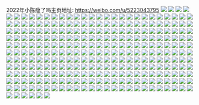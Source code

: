 2022年小陈瘦了吗主页地址: https://weibo.com/u/5223043795 
![](https://wx4.sinaimg.cn/mw2000/005HtmhRly1h93mlardl4j30wi1epn4t.jpg) 
![](https://wx4.sinaimg.cn/mw2000/005HtmhRly1h8zr8denhrj329o2pinpd.jpg) 
![](https://wx4.sinaimg.cn/mw2000/005HtmhRly1h8zr8br9nuj31kf238e5q.jpg) 
![](https://wx4.sinaimg.cn/mw2000/005HtmhRly1h8zr8auzgoj31gy1yle5d.jpg) 
![](https://wx4.sinaimg.cn/mw2000/005HtmhRly1h8zr97vaezj30nw0nw45i.jpg) 
![](https://wx4.sinaimg.cn/mw2000/005HtmhRly1h8zr937fyrj32bz2bz1ky.jpg) 
![](https://wx4.sinaimg.cn/mw2000/005HtmhRly1h8zr8c92fnj30u00u07ap.jpg) 
![](https://wx4.sinaimg.cn/mw2000/005HtmhRly1h8zr9rdv6jj319y1414dr.jpg) 
![](https://wx4.sinaimg.cn/mw2000/005HtmhRly1h8ugrlx7jaj31yc1yc7te.jpg) 
![](https://wx4.sinaimg.cn/mw2000/005HtmhRly1h8u0ttc80yj31o3254x6p.jpg) 
![](https://wx4.sinaimg.cn/mw2000/005HtmhRly1h8se6p14c4j31o0190qv5.jpg) 
![](https://wx4.sinaimg.cn/mw2000/005HtmhRly1h8qs3f4ndaj30tz113qel.jpg) 
![](https://wx4.sinaimg.cn/mw2000/005HtmhRly1h8qs3fm94oj30sg0sgqgh.jpg) 
![](https://wx4.sinaimg.cn/mw2000/005HtmhRly1h8qs3gh3y8j31o01907s0.jpg) 
![](https://wx4.sinaimg.cn/mw2000/005HtmhRly1h8ujg7bq1mj30u00u0gqh.jpg) 
![](https://wx4.sinaimg.cn/mw2000/005HtmhRly1h7oos0h8p3j30rm10ewpj.jpg) 
![](https://wx4.sinaimg.cn/mw2000/005HtmhRly1h7opgi06g2j304i04e0if.jpg) 
![](https://wx4.sinaimg.cn/mw2000/005HtmhRly1h7op30krehj31xd1xd4qq.jpg) 
![](https://wx4.sinaimg.cn/mw2000/005HtmhRly1h7oorup5dmj314f1h1aug.jpg) 
![](https://wx4.sinaimg.cn/mw2000/005HtmhRly1h7ophf2htij304i04e0if.jpg) 
![](https://wx4.sinaimg.cn/mw2000/005HtmhRly1h7op2xtevfj3270270u0x.jpg) 
![](https://wx4.sinaimg.cn/mw2000/005HtmhRly1h7opfafihcj319o1kwas9.jpg) 
![](https://wx4.sinaimg.cn/mw2000/005HtmhRly1h7opju9nlij304i04e0if.jpg) 
![](https://wx4.sinaimg.cn/mw2000/005HtmhRly1h7op2z61ctj32762xze82.jpg) 
![](https://wx4.sinaimg.cn/mw2000/005HtmhRly1h7gk1zhe5zj30wi132di3.jpg) 
![](https://wx4.sinaimg.cn/mw2000/005HtmhRly1h7gk1ydcm4j30s00ymgun.jpg) 
![](https://wx4.sinaimg.cn/mw2000/005HtmhRly1h7gk2d0f1ij30wi132ac9.jpg) 
![](https://wx4.sinaimg.cn/mw2000/005HtmhRly1h7gkgq4xtoj31uj2gpqv5.jpg) 
![](https://wx4.sinaimg.cn/mw2000/005HtmhRly1h7gkfkbpcmj31t52eukjl.jpg) 
![](https://wx4.sinaimg.cn/mw2000/005HtmhRly1h7gkfl6rcnj31zp2nlu0x.jpg) 
![](https://wx4.sinaimg.cn/mw2000/005HtmhRly1h7gkicezhzj30oy24vwhn.jpg) 
![](https://wx4.sinaimg.cn/mw2000/005HtmhRly1h6q8vs9pobj30u00u07ei.jpg) 
![](https://wx4.sinaimg.cn/mw2000/005HtmhRly1h6q8vsw2scj32c02c0tdz.jpg) 
![](https://wx4.sinaimg.cn/mw2000/005HtmhRly1h6q8vt4bf9j30u00rq0to.jpg) 
![](https://wx4.sinaimg.cn/mw2000/005HtmhRly1h61r5kyk9aj31i51i5x5f.jpg) 
![](https://wx4.sinaimg.cn/mw2000/005HtmhRly1h5vo8t984ij30u00u079q.jpg) 
![](https://wx4.sinaimg.cn/mw2000/005HtmhRly1h5vo9tal6uj30u00ssq9b.jpg) 
![](https://wx4.sinaimg.cn/mw2000/005HtmhRly1h5vo8uh7nvj30u00u0gur.jpg) 
![](https://wx4.sinaimg.cn/mw2000/005HtmhRly1h5o2fpnwgrj30u01sydjz.jpg) 
![](https://wx4.sinaimg.cn/mw2000/005HtmhRly1h5lwhydu1dj32c02c01ky.jpg) 
![](https://wx4.sinaimg.cn/mw2000/005HtmhRly1h5lwhxj5adj3190190e6a.jpg) 
![](https://wx4.sinaimg.cn/mw2000/005HtmhRly1h4gvj5d33sj30mc0rxwlp.jpg) 
![](https://wx4.sinaimg.cn/mw2000/005HtmhRly1h4gvj4npapj30m50rojx7.jpg) 
![](https://wx4.sinaimg.cn/mw2000/005HtmhRly1h4gvj4dcc0j30o80u9tg3.jpg) 
![](https://wx4.sinaimg.cn/mw2000/005HtmhRly1h4gvj6w7qvj32c02c07wi.jpg) 
![](https://wx4.sinaimg.cn/mw2000/005HtmhRly1h5fxftlk97j30wi0pcte4.jpg) 
![](https://wx4.sinaimg.cn/mw2000/005HtmhRly1h5o2ttcg7nj30nt0m5td7.jpg) 
![](https://wx4.sinaimg.cn/mw2000/005HtmhRly1h3tluhl0c2j30sg22q7kh.jpg) 
![](https://wx4.sinaimg.cn/mw2000/005HtmhRly1h3tkjpiol5j31761srtqx.jpg) 
![](https://wx4.sinaimg.cn/mw2000/005HtmhRly1h3tkmzz9pwj30z11aq12c.jpg) 
![](https://wx4.sinaimg.cn/mw2000/005HtmhRly1h35bn54607j30rf13owha.jpg) 
![](https://wx4.sinaimg.cn/mw2000/005HtmhRly1gzj3l5gsw9j30u011j7el.jpg) 
![](https://wx4.sinaimg.cn/mw2000/005HtmhRly1gzj40vr6e7j30u00u0jym.jpg) 
![](https://wx4.sinaimg.cn/mw2000/005HtmhRly1gzj40yfi8pj31n11n1b29.jpg) 
![](https://wx4.sinaimg.cn/mw2000/005HtmhRly1gy5jax9wg8j31qd2b6u0x.jpg) 
![](https://wx4.sinaimg.cn/mw2000/005HtmhRly1gy5jaydi5kj31qi2bckjl.jpg) 
![](https://wx4.sinaimg.cn/mw2000/005HtmhRly1gy5jb4gdhtj329c29cx6q.jpg) 
![](https://wx4.sinaimg.cn/mw2000/005HtmhRly1gxxemn2vxbj30u00u0k04.jpg) 
![](https://wx4.sinaimg.cn/mw2000/005HtmhRly1gxxemokawjj30u00u0n5y.jpg) 
![](https://wx4.sinaimg.cn/mw2000/005HtmhRly1gxxemmhcfdj30u00u0djy.jpg) 
![](https://wx4.sinaimg.cn/mw2000/005HtmhRly1gxxemlid5aj30u0140jzu.jpg) 
![](https://wx4.sinaimg.cn/mw2000/005HtmhRly1gvyfsumdwmj30u00u0gri.jpg) 
![](https://wx4.sinaimg.cn/mw2000/005HtmhRly1gvyfsv1av6j30u00u0q89.jpg) 
![](https://wx4.sinaimg.cn/mw2000/005HtmhRly1gvyfsxg4ekj30u00wxti6.jpg) 
![](https://wx4.sinaimg.cn/mw2000/005HtmhRly1gvyfsw9q1pj30u00u00zh.jpg) 
![](https://wx4.sinaimg.cn/mw2000/005HtmhRly1gvyfsxwuazj30u00z2jyd.jpg) 
![](https://wx4.sinaimg.cn/mw2000/005HtmhRly1gsb05xwv48j30wf0wfqfo.jpg) 
![](https://wx4.sinaimg.cn/mw2000/005HtmhRly1gsb05yhy2bj31011014bo.jpg) 
![](https://wx4.sinaimg.cn/mw2000/005HtmhRly1gsb05zrrs3j31y41y44qp.jpg) 
![](https://wx4.sinaimg.cn/mw2000/005HtmhRly1gsb05wxh0sj313r13r1e9.jpg) 
![](https://wx4.sinaimg.cn/mw2000/005HtmhRly1gsb1noi2hmj30sz0szwnz.jpg) 
![](https://wx4.sinaimg.cn/mw2000/005HtmhRly1gsb1l8d6ztj30zz0zzqn8.jpg) 
![](https://wx4.sinaimg.cn/mw2000/005HtmhRly1gsb1nebi3qj32ao1u5qj8.jpg) 
![](https://wx4.sinaimg.cn/mw2000/005HtmhRly1grftcjffnsj31jk15o1af.jpg) 
![](https://wx4.sinaimg.cn/mw2000/005HtmhRly1grftckmtthj31fr15ewvj.jpg) 
![](https://wx4.sinaimg.cn/mw2000/005HtmhRly1grftcl1yl7j31g315oni2.jpg) 
![](https://wx4.sinaimg.cn/mw2000/005HtmhRly1grftcljurkj31g215nx2q.jpg) 
![](https://wx4.sinaimg.cn/mw2000/005HtmhRly1grftcmb591j31s01f7b29.jpg) 
![](https://wx4.sinaimg.cn/mw2000/005HtmhRly1gq7o6n3n9cj31191197p6.jpg) 
![](https://wx4.sinaimg.cn/mw2000/005HtmhRly1gq7o6nmzjqj316o16o1kx.jpg) 
![](https://wx4.sinaimg.cn/mw2000/005HtmhRly1gq7o6o3aetj316o16oaul.jpg) 
![](https://wx4.sinaimg.cn/mw2000/005HtmhRly1gq7o6oxi5jj312t12th4k.jpg) 
![](https://wx4.sinaimg.cn/mw2000/005HtmhRly1gq7o6okeejj30zg0zgkch.jpg) 
![](https://wx4.sinaimg.cn/mw2000/005HtmhRly1gq7o6pa47hj3125125wu3.jpg) 
![](https://wx4.sinaimg.cn/mw2000/005HtmhRly1gq7obodgj9j316o1kxwy4.jpg) 
![](https://wx4.sinaimg.cn/mw2000/005HtmhRly1gphakuj3s5j30yt0yt4ai.jpg) 
![](https://wx4.sinaimg.cn/mw2000/005HtmhRly1gphakvtfnij31aw0z54qp.jpg) 
![](https://wx4.sinaimg.cn/mw2000/005HtmhRly1gphakwcnj3j316o16o7sx.jpg) 
![](https://wx4.sinaimg.cn/mw2000/005HtmhRly1gphakwsfutj3153153tri.jpg) 
![](https://wx4.sinaimg.cn/mw2000/005HtmhRly1gphal0winsj30yn0ynwwi.jpg) 
![](https://wx4.sinaimg.cn/mw2000/005HtmhRly1gphapjybhej311l0u3gx2.jpg) 
![](https://wx4.sinaimg.cn/mw2000/005HtmhRly1gphambntuzj30rs1g31jf.jpg) 
![](https://wx4.sinaimg.cn/mw2000/005HtmhRly1gphapbabecj30rs15pnpd.jpg) 
![](https://wx4.sinaimg.cn/mw2000/005HtmhRly1gphamchx4gj30rs1g3tug.jpg) 
![](https://wx4.sinaimg.cn/mw2000/005HtmhRly1gp8zk1oo8lj31a810z7o4.jpg) 
![](https://wx4.sinaimg.cn/mw2000/005HtmhRly1gp8zk49ap8j31kx16ox34.jpg) 
![](https://wx4.sinaimg.cn/mw2000/005HtmhRly1gp8zk5836zj319y10rhbb.jpg) 
![](https://wx4.sinaimg.cn/mw2000/005HtmhRly1gp8zk3f5r7j31a710yttf.jpg) 
![](https://wx4.sinaimg.cn/mw2000/005HtmhRly1gp8zk2npakj31db15ptvd.jpg) 
![](https://wx4.sinaimg.cn/mw2000/005HtmhRly1gp8zk612qaj31e8146x3f.jpg) 
![](https://wx4.sinaimg.cn/mw2000/005HtmhRly1gp8zk7d35nj31hc16onm5.jpg) 
![](https://wx4.sinaimg.cn/mw2000/005HtmhRly1gp8zk9pqtxj318p0zrx0u.jpg) 
![](https://wx4.sinaimg.cn/mw2000/005HtmhRly1gp8zk8q8vmj31kx16ohbg.jpg) 
![](https://wx4.sinaimg.cn/mw2000/005HtmhRly1go72mhyyvxj30rs1xg4fg.jpg) 
![](https://wx4.sinaimg.cn/mw2000/005HtmhRly1gnboka2bmhj30rx1167wh.jpg) 
![](https://wx4.sinaimg.cn/mw2000/005HtmhRly1gnboh0b46jj31sg2ds1kx.jpg) 
![](https://wx4.sinaimg.cn/mw2000/005HtmhRly1gn5u384w12j316o16o18g.jpg) 
![](https://wx4.sinaimg.cn/mw2000/005HtmhRly1gn5u38twmxj31sq1squ0x.jpg) 
![](https://wx4.sinaimg.cn/mw2000/005HtmhRly1gn5u33rzl7j30v90v91kx.jpg) 
![](https://wx4.sinaimg.cn/mw2000/005HtmhRly1gn5u37gs1rj32bb2bbqv8.jpg) 
![](https://wx4.sinaimg.cn/mw2000/005HtmhRly1gmii1stuhjj32dg1wdhdt.jpg) 
![](https://wx4.sinaimg.cn/mw2000/005HtmhRly1gmii3hsautj33402c0b2a.jpg) 
![](https://wx4.sinaimg.cn/mw2000/005HtmhRly1gmii1c1bfxj33402c0e81.jpg) 
![](https://wx4.sinaimg.cn/mw2000/005HtmhRly1gmii1h54mxj33402c0x6p.jpg) 
![](https://wx4.sinaimg.cn/mw2000/005HtmhRly1gmii18raj1j31sg2dstuq.jpg) 
![](https://wx4.sinaimg.cn/mw2000/005HtmhRly1gm17h2u0kuj32i81vonpd.jpg) 
![](https://wx4.sinaimg.cn/mw2000/005HtmhRly1gm17h95fbfj31t91cxb1c.jpg) 
![](https://wx4.sinaimg.cn/mw2000/005HtmhRly1gm17h59l4tj323x1kxkdg.jpg) 
![](https://wx4.sinaimg.cn/mw2000/005HtmhRly1gm17gy5q2lj32jy1wynpd.jpg) 
![](https://wx4.sinaimg.cn/mw2000/005HtmhRly1gm17hftpraj31jl1xh1i5.jpg) 
![](https://wx4.sinaimg.cn/mw2000/005HtmhRly1glufae7i42j30rs1t4tu9.jpg) 
![](https://wx4.sinaimg.cn/mw2000/005HtmhRly1glufi0w2o7j30rs172k8q.jpg) 
![](https://wx4.sinaimg.cn/mw2000/005HtmhRly1gl9krv9y3sj31v51ecaxd.jpg) 
![](https://wx4.sinaimg.cn/mw2000/005HtmhRly1gl9krura43j31zb1hh1kx.jpg) 
![](https://wx4.sinaimg.cn/mw2000/005HtmhRly1gl9krwnbocj32i81vob29.jpg) 
![](https://wx4.sinaimg.cn/mw2000/005HtmhRly1gl9krxvqr3j33322bbe82.jpg) 
![](https://wx4.sinaimg.cn/mw2000/005HtmhRly1gl9kryylcoj32cl1rfe81.jpg) 
![](https://wx4.sinaimg.cn/mw2000/005HtmhRly1gl9krvot3fj30rs1awk78.jpg) 
![](https://wx4.sinaimg.cn/mw2000/005HtmhRly1gl9ksujrzej30rs1qinbb.jpg) 
![](https://wx4.sinaimg.cn/mw2000/005HtmhRly1gl9ks2uk8ij30rs1wab0e.jpg) 
![](https://wx4.sinaimg.cn/mw2000/005HtmhRly1gl9ks12lkkj30rs295nof.jpg) 
![](https://wx4.sinaimg.cn/mw2000/005HtmhRly1gl8pegzl8nj316o1ha4qp.jpg) 
![](https://wx4.sinaimg.cn/mw2000/005HtmhRly1gkq0obsgtoj32o82o8npd.jpg) 
![](https://wx4.sinaimg.cn/mw2000/005HtmhRly1gkq0osantaj32o82o81ky.jpg) 
![](https://wx4.sinaimg.cn/mw2000/005HtmhRly1gkq0ogzraxj32o82o8u0x.jpg) 
![](https://wx4.sinaimg.cn/mw2000/005HtmhRly1gkq0oy1rlnj32o82o8kjl.jpg) 
![](https://wx4.sinaimg.cn/mw2000/005HtmhRly1gkq0o6u7rfj32o82o8b29.jpg) 
![](https://wx4.sinaimg.cn/mw2000/005HtmhRly1gkq0om3bxej32o82o8npd.jpg) 
![](https://wx4.sinaimg.cn/mw2000/005HtmhRly1gkq0p38m48j32o82o8hdt.jpg) 
![](https://wx4.sinaimg.cn/mw2000/005HtmhRly1gkdgik8sg0j30rs3kzkjl.jpg) 
![](https://wx4.sinaimg.cn/mw2000/005HtmhRly1gkdgim65euj32xc27kqui.jpg) 
![](https://wx4.sinaimg.cn/mw2000/005HtmhRly1gkdgipqjd3j32hj1zmkjl.jpg) 
![](https://wx4.sinaimg.cn/mw2000/005HtmhRly1gkdgit6fa0j31t21g24d5.jpg) 
![](https://wx4.sinaimg.cn/mw2000/005HtmhRly1gkdgirxvq8j31fm1fmh1e.jpg) 
![](https://wx4.sinaimg.cn/mw2000/005HtmhRly1gjts1nqfwbj30wf0s3gv2.jpg) 
![](https://wx4.sinaimg.cn/mw2000/005HtmhRly1gjts1oh3xxj30u00u0aib.jpg) 
![](https://wx4.sinaimg.cn/mw2000/005HtmhRly1gjts30w98ij31ow1oxdwb.jpg) 
![](https://wx4.sinaimg.cn/mw2000/005HtmhRly1gjts1p2vl0j30rp0tbn2v.jpg) 
![](https://wx4.sinaimg.cn/mw2000/005HtmhRly1gjtsd00lspj30ww1jm49z.jpg) 
![](https://wx4.sinaimg.cn/mw2000/005HtmhRly1gjts4bc1a1j31sc2dsqja.jpg) 
![](https://wx4.sinaimg.cn/mw2000/005HtmhRly1gjmqjj9z4jj30rs6y4qv7.jpg) 
![](https://wx4.sinaimg.cn/mw2000/005HtmhRly1gjmqjky365j325u1me4oe.jpg) 
![](https://wx4.sinaimg.cn/mw2000/005HtmhRly1gj991hlcssj30rs1jkduj.jpg) 
![](https://wx4.sinaimg.cn/mw2000/005HtmhRly1gj98w2wbzzj326a2oib0l.jpg) 
![](https://wx4.sinaimg.cn/mw2000/005HtmhRly1gj5jfgni8vj3129129k57.jpg) 
![](https://wx4.sinaimg.cn/mw2000/005HtmhRly1gj5jguchb5j324z2vtu0x.jpg) 
![](https://wx4.sinaimg.cn/mw2000/005HtmhRly1gilt28x2sxj31xu1xu7wi.jpg) 
![](https://wx4.sinaimg.cn/mw2000/005HtmhRly1gilt2bz0cjj3252252u0y.jpg) 
![](https://wx4.sinaimg.cn/mw2000/005HtmhRly1gilt2da6bgj324q24qhdu.jpg) 
![](https://wx4.sinaimg.cn/mw2000/005HtmhRly1gilt2aff29j31941b2qru.jpg) 
![](https://wx4.sinaimg.cn/mw2000/005HtmhRly1gilt27nx1mj31yg1yg1ky.jpg) 
![](https://wx4.sinaimg.cn/mw2000/005HtmhRly1gilt3s53dnj324v27sb2b.jpg) 
![](https://wx4.sinaimg.cn/mw2000/005HtmhRly1gilt26f381j325c23sx6q.jpg) 
![](https://wx4.sinaimg.cn/mw2000/005HtmhRly1gilt29qpf6j31qa1qa1kx.jpg) 
![](https://wx4.sinaimg.cn/mw2000/005HtmhRly1ghyvo3ut9jj317r17rx1c.jpg) 
![](https://wx4.sinaimg.cn/mw2000/005HtmhRly1ghyvm2ikasj326f1zjnpf.jpg) 
![](https://wx4.sinaimg.cn/mw2000/005HtmhRly1ghyvprxdp7j30sc0sc475.jpg) 
![](https://wx4.sinaimg.cn/mw2000/005HtmhRly1ghyvoivrycj30ob0obdli.jpg) 
![](https://wx4.sinaimg.cn/mw2000/005HtmhRly1ghyvm590h6j31qd1qde81.jpg) 
![](https://wx4.sinaimg.cn/mw2000/005HtmhRly1ghyvm67rx0j315o15otq7.jpg) 
![](https://wx4.sinaimg.cn/mw2000/005HtmhRly1ghyvp6d6dyj31a21a21be.jpg) 
![](https://wx4.sinaimg.cn/mw2000/005HtmhRly1ghm1mhdpfxj31gc1ga7wh.jpg) 
![](https://wx4.sinaimg.cn/mw2000/005HtmhRly1ghm1he9ihaj30iq0iqadh.jpg) 
![](https://wx4.sinaimg.cn/mw2000/005HtmhRly1ghm1m2xrcnj30v90v61kx.jpg) 
![](https://wx4.sinaimg.cn/mw2000/005HtmhRly1ghm1opk6cvj31b11b1wwt.jpg) 
![](https://wx4.sinaimg.cn/mw2000/005HtmhRly1ghm1opwh19j30tk0s1jxv.jpg) 
![](https://wx4.sinaimg.cn/mw2000/005HtmhRly1ghm1oqgfv5j31j61gb4ql.jpg) 
![](https://wx4.sinaimg.cn/mw2000/005HtmhRly1ghm1psy1ilj31jk335b2a.jpg) 
![](https://wx4.sinaimg.cn/mw2000/005HtmhRly1ghcw641aufj32c02c07wi.jpg) 
![](https://wx4.sinaimg.cn/mw2000/005HtmhRly1ghcw60y59oj31wd1wdhdt.jpg) 
![](https://wx4.sinaimg.cn/mw2000/005HtmhRly1ghcw8luxn3j32c02c0kjm.jpg) 
![](https://wx4.sinaimg.cn/mw2000/005HtmhRly1ghcw5z7w1lj328z28zb2a.jpg) 
![](https://wx4.sinaimg.cn/mw2000/005HtmhRly1ghcw6joe3mj30pt0ptdr9.jpg) 
![](https://wx4.sinaimg.cn/mw2000/005HtmhRly1ghcw5xx1mpj30hs0hsdgk.jpg) 
![](https://wx4.sinaimg.cn/mw2000/005HtmhRly1gh3cb38e7dj324q24tnpd.jpg) 
![](https://wx4.sinaimg.cn/mw2000/005HtmhRly1gh3cb4bfjaj31e918th6c.jpg) 
![](https://wx4.sinaimg.cn/mw2000/005HtmhRly1gh3caxtf2wj31jk1e77wh.jpg) 
![](https://wx4.sinaimg.cn/mw2000/005HtmhRly1gh3cake3roj31hc1hc7ox.jpg) 
![](https://wx4.sinaimg.cn/mw2000/005HtmhRly1gh3cdfrjqkj30tx0sc1in.jpg) 
![](https://wx4.sinaimg.cn/mw2000/005HtmhRly1ggnc9bunqpj31pd1pd7vx.jpg) 
![](https://wx4.sinaimg.cn/mw2000/005HtmhRly1ggnca483joj31wz1wze82.jpg) 
![](https://wx4.sinaimg.cn/mw2000/005HtmhRly1ggnca64q6cj328p28qx6p.jpg) 
![](https://wx4.sinaimg.cn/mw2000/005HtmhRly1ggnca08bpbj32c02c0npg.jpg) 
![](https://wx4.sinaimg.cn/mw2000/005HtmhRly1ggncaakyrlj317517mnbo.jpg) 
![](https://wx4.sinaimg.cn/mw2000/005HtmhRly1ggnc98ate7j30qg0pa11b.jpg) 
![](https://wx4.sinaimg.cn/mw2000/005HtmhRly1ggncf6iwmej32c02c0u0y.jpg) 
![](https://wx4.sinaimg.cn/mw2000/005HtmhRly1ggncab4on9j310e12dtin.jpg) 
![](https://wx4.sinaimg.cn/mw2000/005HtmhRly1ggnce8jhqgj30rr0rrgvc.jpg) 
![](https://wx4.sinaimg.cn/mw2000/005HtmhRly1ggm516zggdj30rs1jkkbj.jpg) 
![](https://wx4.sinaimg.cn/mw2000/005HtmhRly1ggm51aawn6j30rs2bcx6p.jpg) 
![](https://wx4.sinaimg.cn/mw2000/005HtmhRly1ghqpegnsivj30ku0q2q6z.jpg) 
![](https://wx4.sinaimg.cn/mw2000/005HtmhRly1ggm51cadhdj31o01o0hdt.jpg) 
![](https://wx4.sinaimg.cn/mw2000/005HtmhRly1ggm515ijm8j30wv0wv4cw.jpg) 
![](https://wx4.sinaimg.cn/mw2000/005HtmhRly1ggm51fj7i4j329e2spu0x.jpg) 
![](https://wx4.sinaimg.cn/mw2000/005HtmhRly1gghju4i549j315o15otio.jpg) 
![](https://wx4.sinaimg.cn/mw2000/005HtmhRly1gghju41ts9j30q10q10zb.jpg) 
![](https://wx4.sinaimg.cn/mw2000/005HtmhRly1gghju5gqrdj325930f4qp.jpg) 
![](https://wx4.sinaimg.cn/mw2000/005HtmhRly1ggalof08xmj30u00u013x.jpg) 
![](https://wx4.sinaimg.cn/mw2000/005HtmhRly1ggalofdwbmj30u00u0drf.jpg) 
![](https://wx4.sinaimg.cn/mw2000/005HtmhRly1ggaloof2gnj30r00r0dpd.jpg) 
![](https://wx4.sinaimg.cn/mw2000/005HtmhRly1ggalu2hzdvj30u00u0te2.jpg) 
![](https://wx4.sinaimg.cn/mw2000/005HtmhRly1gg9hlj57u6j30u80u045p.jpg) 
![](https://wx4.sinaimg.cn/mw2000/005HtmhRly1gg9hljdqg8j30r10rzdln.jpg) 
![](https://wx4.sinaimg.cn/mw2000/005HtmhRly1gg9hljpgw9j30u00u0tiz.jpg) 
![](https://wx4.sinaimg.cn/mw2000/005HtmhRly1gg9hm2jpd1j30qm0qiwj3.jpg) 
![](https://wx4.sinaimg.cn/mw2000/005HtmhRly1gg727uz104j31ob1jkkjl.jpg) 
![](https://wx4.sinaimg.cn/mw2000/005HtmhRly1gg727swpeaj32c02c04qr.jpg) 
![](https://wx4.sinaimg.cn/mw2000/005HtmhRly1gg72aiw6bmj30rs328e83.jpg) 
![](https://wx4.sinaimg.cn/mw2000/005HtmhRly1gg727u50kkj325d25d1ky.jpg) 
![](https://wx4.sinaimg.cn/mw2000/005HtmhRly1gg728222ifj32ik2ikhdt.jpg) 
![](https://wx4.sinaimg.cn/mw2000/005HtmhRly1gg7287z76lj31sg1sgqv5.jpg) 
![](https://wx4.sinaimg.cn/mw2000/005HtmhRly1gg2irijlp3j30rs1fbdv3.jpg) 
![](https://wx4.sinaimg.cn/mw2000/005HtmhRly1gg2irl3lhhj30rs1fmwmg.jpg) 
![](https://wx4.sinaimg.cn/mw2000/005HtmhRly1gg2irkmybrj30rs1jkwwr.jpg) 
![](https://wx4.sinaimg.cn/mw2000/005HtmhRly1gg2irjy0rcj30rs1kbb07.jpg) 
![](https://wx4.sinaimg.cn/mw2000/005HtmhRly1gg2irsq4blj30u00u0n0e.jpg) 
![](https://wx4.sinaimg.cn/mw2000/005HtmhRly1gft9cnqqwlj30u00u0tjf.jpg) 
![](https://wx4.sinaimg.cn/mw2000/005HtmhRly1gft9co4w5qj30u00u0wq7.jpg) 
![](https://wx4.sinaimg.cn/mw2000/005HtmhRly1gft9coiwrjj30rr0rndog.jpg) 
![](https://wx4.sinaimg.cn/mw2000/005HtmhRly1gft99r8jqrj30qj0pfjxs.jpg) 
![](https://wx4.sinaimg.cn/mw2000/005HtmhRly1gft9cu4awvj30ty0tydk9.jpg) 
![](https://wx4.sinaimg.cn/mw2000/005HtmhRly1gft99s0sybj30u00u0dso.jpg) 
![](https://wx4.sinaimg.cn/mw2000/005HtmhRly1gfisjlf5srj321y1pgkjl.jpg) 
![](https://wx4.sinaimg.cn/mw2000/005HtmhRly1gfisjkmignj30zz0swk0m.jpg) 
![](https://wx4.sinaimg.cn/mw2000/005HtmhRly1gfisjm5ha9j30u00q2gt4.jpg) 
![](https://wx4.sinaimg.cn/mw2000/005HtmhRly1gfisjjyj1kj30wm0wm7df.jpg) 
![](https://wx4.sinaimg.cn/mw2000/005HtmhRly1geg9j1sflgj30rs1ddtoo.jpg) 
![](https://wx4.sinaimg.cn/mw2000/005HtmhRly1geg9izzdj9j30rs1i3kba.jpg) 
![](https://wx4.sinaimg.cn/mw2000/005HtmhRly1geg9m3m021j30v71h47i7.jpg) 
![](https://wx4.sinaimg.cn/mw2000/005HtmhRly1gedilmeaynj30rs224n37.jpg) 
![](https://wx4.sinaimg.cn/mw2000/005HtmhRly1gedih53h8pj30zo17iwvg.jpg) 
![](https://wx4.sinaimg.cn/mw2000/005HtmhRly1gedih5e5jtj30rs1s6nei.jpg) 
![](https://wx4.sinaimg.cn/mw2000/005HtmhRly1ge8i6vdp4pj30rs2vm4qp.jpg) 
![](https://wx4.sinaimg.cn/mw2000/005HtmhRly1ge8i6tuqtaj30rs2srb29.jpg) 
![](https://wx4.sinaimg.cn/mw2000/005HtmhRly1ge8i6w4o7dj30jg0j2jt0.jpg) 
![](https://wx4.sinaimg.cn/mw2000/005HtmhRly1ge0n4rprd9j310808k76e.jpg) 
![](https://wx4.sinaimg.cn/mw2000/005HtmhRly1gdq40s3m5zj32c02ipx6r.jpg) 
![](https://wx4.sinaimg.cn/mw2000/005HtmhRly1gdq40lexasj32mx1xn7wi.jpg) 
![](https://wx4.sinaimg.cn/mw2000/005HtmhRly1gdq40hjdh7j32c02c0u0x.jpg) 
![](https://wx4.sinaimg.cn/mw2000/005HtmhRly1gdq40o754qj32c02l87wi.jpg) 
![](https://wx4.sinaimg.cn/mw2000/005HtmhRly1gdq3yn35jpj321h2gg1ky.jpg) 
![](https://wx4.sinaimg.cn/mw2000/005HtmhRly1gdq40y5v5uj329h2uw7wi.jpg) 
![](https://wx4.sinaimg.cn/mw2000/005HtmhRly1gdb3la1qb0j30rs1hy4mf.jpg) 
![](https://wx4.sinaimg.cn/mw2000/005HtmhRly1gdb3lbvo7aj30rs1jkaqa.jpg) 
![](https://wx4.sinaimg.cn/mw2000/005HtmhRly1gdb3l810omj30rs1i0als.jpg) 
![](https://wx4.sinaimg.cn/mw2000/005HtmhRly1gdb3ldom5jj312k1ffwvd.jpg) 
![](https://wx4.sinaimg.cn/mw2000/005HtmhRly1gaxj0a2z8yj30rs28yb29.jpg) 
![](https://wx4.sinaimg.cn/mw2000/005HtmhRly1gaxj0bhc4sj32c02c04qq.jpg) 
![](https://wx4.sinaimg.cn/mw2000/005HtmhRly1gaxj0alnuuj31to1to1kx.jpg) 
![](https://wx4.sinaimg.cn/mw2000/005HtmhRly1gaxj09e53kj320p20phdt.jpg) 
![](https://wx4.sinaimg.cn/mw2000/005HtmhRly1gaxj9ywcvlj31ei1eihc2.jpg) 
![](https://wx4.sinaimg.cn/mw2000/005HtmhRly1g8jppurh16j32c0263npf.jpg) 
![](https://wx4.sinaimg.cn/mw2000/005HtmhRly1g8jpwbd5ubj31mc1mchdt.jpg) 
![](https://wx4.sinaimg.cn/mw2000/005HtmhRly1g8jpqd6tzdj31mb1mbh8q.jpg) 
![](https://wx4.sinaimg.cn/mw2000/005HtmhRly1g8jppgf8gtj32c02c0qv6.jpg) 
![](https://wx4.sinaimg.cn/mw2000/005HtmhRly1g8jpphy0u2j32592041kx.jpg) 
![](https://wx4.sinaimg.cn/mw2000/005HtmhRly1g8jpwdbd22j31iz1izb1u.jpg) 
![](https://wx4.sinaimg.cn/mw2000/005HtmhRly1g8jpw7z5q6j31mb1mbb29.jpg) 
![](https://wx4.sinaimg.cn/mw2000/005HtmhRly1g8jpwqupofj31mb1mb7wh.jpg) 
![](https://wx4.sinaimg.cn/mw2000/005HtmhRly1g8jpwoh0o8j32c02477wi.jpg) 
![](https://wx4.sinaimg.cn/mw2000/005HtmhRly1g413dwfpdhj31rl1rlqhd.jpg) 
![](https://wx4.sinaimg.cn/mw2000/005HtmhRly1g33ibfa6hqj30c808iwft.jpg) 
![](https://wx4.sinaimg.cn/mw2000/005HtmhRly1g2vwkj0wchj3140140tjs.jpg) 
![](https://wx4.sinaimg.cn/mw2000/005HtmhRly1g0pnc3oypej32ao2aokjm.jpg) 
![](https://wx4.sinaimg.cn/mw2000/005HtmhRly1fyotppdxu6j30hu1aikjl.jpg) 
![](https://wx4.sinaimg.cn/mw2000/005HtmhRly1fyhrv0z6c9j32c02c0npd.jpg) 
![](https://wx4.sinaimg.cn/mw2000/005HtmhRly1fyhrv3zulij31fj1fjgv6.jpg) 
![](https://wx4.sinaimg.cn/mw2000/005HtmhRly1fyhrvos8vuj323y2397wh.jpg) 
![](https://wx4.sinaimg.cn/mw2000/005HtmhRly1fy49opc410j32jl1m3qiy.jpg) 
![](https://wx4.sinaimg.cn/mw2000/005HtmhRly1fy49osneopj32xj1pwe81.jpg) 
![](https://wx4.sinaimg.cn/mw2000/005HtmhRly1fy49onrj39j32ab1ev4qp.jpg) 
![](https://wx4.sinaimg.cn/mw2000/005HtmhRly1fxonaeexplj30ts0soq6x.jpg) 
![](https://wx4.sinaimg.cn/mw2000/005HtmhRly1fvt041fs7bj32c03404qq.jpg) 
![](https://wx4.sinaimg.cn/mw2000/005HtmhRly1fvt0439dbej31qw2704k7.jpg) 
![](https://wx4.sinaimg.cn/mw2000/005HtmhRly1fuajtin4jwj30qp0qu111.jpg) 
